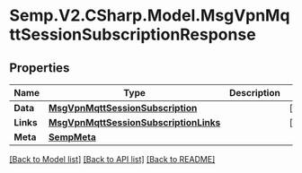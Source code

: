 # Semp.V2.CSharp.Model.MsgVpnMqttSessionSubscriptionResponse
## Properties

Name | Type | Description | Notes
------------ | ------------- | ------------- | -------------
**Data** | [**MsgVpnMqttSessionSubscription**](MsgVpnMqttSessionSubscription.md) |  | [optional] 
**Links** | [**MsgVpnMqttSessionSubscriptionLinks**](MsgVpnMqttSessionSubscriptionLinks.md) |  | [optional] 
**Meta** | [**SempMeta**](SempMeta.md) |  | 

[[Back to Model list]](../README.md#documentation-for-models) [[Back to API list]](../README.md#documentation-for-api-endpoints) [[Back to README]](../README.md)

